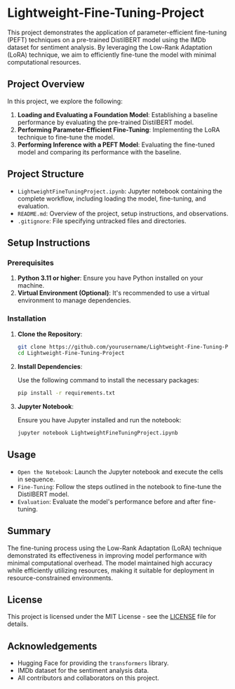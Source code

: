 # Lightweight-Fine-Tuning-Project

This project demonstrates the application of parameter-efficient fine-tuning (PEFT) techniques on a pre-trained DistilBERT model using the IMDb dataset for sentiment analysis. By leveraging the Low-Rank Adaptation (LoRA) technique, we aim to efficiently fine-tune the model with minimal computational resources.

## Project Overview

In this project, we explore the following:
1. **Loading and Evaluating a Foundation Model**: Establishing a baseline performance by evaluating the pre-trained DistilBERT model.
2. **Performing Parameter-Efficient Fine-Tuning**: Implementing the LoRA technique to fine-tune the model.
3. **Performing Inference with a PEFT Model**: Evaluating the fine-tuned model and comparing its performance with the baseline.

## Project Structure

- `LightweightFineTuningProject.ipynb`: Jupyter notebook containing the complete workflow, including loading the model, fine-tuning, and evaluation.
- `README.md`: Overview of the project, setup instructions, and observations.
- `.gitignore`: File specifying untracked files and directories.

## Setup Instructions

### Prerequisites

1. **Python 3.11 or higher**: Ensure you have Python installed on your machine.
2. **Virtual Environment (Optional)**: It's recommended to use a virtual environment to manage dependencies.

### Installation

1. **Clone the Repository**:

   ```bash
   git clone https://github.com/yourusername/Lightweight-Fine-Tuning-Project.git
   cd Lightweight-Fine-Tuning-Project

2. **Install Dependencies**:

   Use the following command to install the necessary packages:
   ```bash
   pip install -r requirements.txt

3. **Jupyter Notebook**:

   Ensure you have Jupyter installed and run the notebook:
   ```bash
   jupyter notebook LightweightFineTuningProject.ipynb

## Usage
- `Open the Notebook`: Launch the Jupyter notebook and execute the cells in sequence.
- `Fine-Tuning`: Follow the steps outlined in the notebook to fine-tune the DistilBERT model.
- `Evaluation`: Evaluate the model's performance before and after fine-tuning.

## Summary

The fine-tuning process using the Low-Rank Adaptation (LoRA) technique demonstrated its effectiveness in improving model performance with minimal computational overhead. The model maintained high accuracy while efficiently utilizing resources, making it suitable for deployment in resource-constrained environments.

## License

This project is licensed under the MIT License - see the [LICENSE](LICENSE) file for details.

## Acknowledgements

- Hugging Face for providing the `transformers` library.
- IMDb dataset for the sentiment analysis data.
- All contributors and collaborators on this project.
